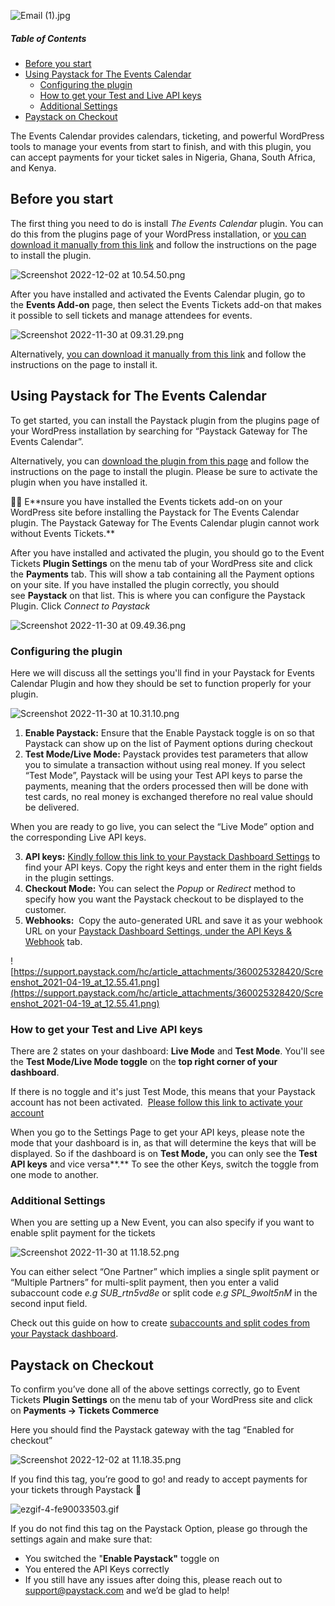 
![Email (1).jpg](https://res.cloudinary.com/drps6uoe4/image/upload/v1669979254/Email__1_tyiofm.jpg)


##### Table of Contents
- [Before you start](#before-you-start)
- [Using Paystack for The Events Calendar](#using-paystack-for-the-events-calendar)
  * [Configuring the plugin](#configuring-the-plugin)
  * [How to get your Test and Live API keys](#how-to-get-your-test-and-live-api-keys)
  * [Additional Settings](#additional-settings)
- [Paystack on Checkout](#paystack-on-checkout)


The Events Calendar provides calendars, ticketing, and powerful WordPress tools to manage your events from start to finish, and with this plugin, you can accept payments for your ticket sales in Nigeria, Ghana, South Africa, and Kenya.



## Before you start

The first thing you need to do is install *The Events Calendar* plugin. You can do this from the plugins page of your WordPress installation, or [you can download it manually from this link](https://wordpress.org/plugins/the-events-calendar/) and follow the instructions on the page to install the plugin. 

![Screenshot 2022-12-02 at 10.54.50.png](https://res.cloudinary.com/drps6uoe4/image/upload/v1669979255/Screenshot_2022-12-02_at_10.54.50_rhiz1u.png)

After you have installed and activated the Events Calendar plugin, go to the **Events Add-on** page, then select the Events Tickets add-on that makes it possible to sell tickets and manage attendees for events.

![Screenshot 2022-11-30 at 09.31.29.png](https://res.cloudinary.com/drps6uoe4/image/upload/v1669979255/Screenshot_2022-11-30_at_09.31.29_fega5i.png)

Alternatively, [you can download it manually from this link](https://wordpress.org/plugins/event-tickets/) and follow the instructions on the page to install it. 

## Using Paystack for The Events Calendar

To get started, you can install the Paystack plugin from the plugins page of your WordPress installation by searching for “Paystack Gateway for The Events Calendar”.

 Alternatively, you can [download the plugin from this page](https://wordpress.org/plugins/paystack-gateway-the-events-calendar/) and follow the instructions on the page to install the plugin. Please be sure to activate the plugin when you have installed it.

<aside>
☝🏻 E**nsure you have installed the Events tickets add-on on your WordPress site before installing the Paystack for The Events Calendar plugin. The Paystack Gateway for The Events Calendar plugin cannot work without Events Tickets.**

</aside>

After you have installed and activated the plugin, you should go to the Event Tickets **Plugin Settings** on the menu tab of your WordPress site and click the **Payments** tab. This will show a tab containing all the Payment options on your site. If you have installed the plugin correctly, you should see **Paystack** on that list. This is where you can configure the Paystack Plugin. Click *Connect to Paystack*

![Screenshot 2022-11-30 at 09.49.36.png](https://res.cloudinary.com/drps6uoe4/image/upload/v1669979254/Screenshot_2022-11-30_at_09.49.36_k5ezp3.png)

### Configuring the plugin

Here we will discuss all the settings you'll find in your Paystack for Events Calendar Plugin and how they should be set to function properly for your plugin.

![Screenshot 2022-11-30 at 10.31.10.png](https://res.cloudinary.com/drps6uoe4/image/upload/v1669979255/Screenshot_2022-11-30_at_10.31.10_vywy42.png)

1. **Enable Paystack:** Ensure that the Enable Paystack toggle is on so that Paystack can show up on the list of Payment options during checkout
2. **Test Mode/Live Mode:** Paystack provides test parameters that allow you to simulate a transaction without using real money. If you select “Test Mode”, Paystack will be using your Test API keys to parse the payments, meaning that the orders processed then will be done with test cards, no real money is exchanged therefore no real value should be delivered.

When you are ready to go live, you can select the “Live Mode” option and the corresponding Live API keys.

3. **API keys:** [Kindly follow this link to your Paystack Dashboard Settings](https://dashboard.paystack.com/#/settings/developer) to find your API keys. Copy the right keys and enter them in the right fields in the plugin settings.
4. **Checkout Mode:** You can select the *Popup* or *Redirect* method to specify how you want the Paystack checkout to be displayed to the customer. 
5. **Webhooks:**  Copy the auto-generated URL  and save it as your webhook URL on your [Paystack Dashboard Settings, under the API Keys & Webhook](https://dashboard.paystack.com/#/settings/developer) tab.

![https://support.paystack.com/hc/article_attachments/360025328420/Screenshot_2021-04-19_at_12.55.41.png](https://support.paystack.com/hc/article_attachments/360025328420/Screenshot_2021-04-19_at_12.55.41.png)

### How to get your Test and Live API keys

There are 2 states on your dashboard: **Live Mode** and **Test Mode**. You'll see the **Test Mode/Live Mode toggle** on the **top right corner of your dashboard**.

If there is no toggle and it's just Test Mode, this means that your Paystack account has not been activated.  [Please follow this link to activate your account](https://dashboard.paystack.com/#/get-started/activate)

When you go to the Settings Page to get your API keys, please note the mode that your dashboard is in, as that will determine the keys that will be displayed. So if the dashboard is on **Test Mode,** you can only see the **Test API keys** and vice versa**.** To see the other Keys, switch the toggle from one mode to another.

### Additional Settings

When you are setting up a New Event, you can also specify if you want to enable split payment for the tickets

![Screenshot 2022-11-30 at 11.18.52.png](https://res.cloudinary.com/drps6uoe4/image/upload/v1669979254/Screenshot_2022-11-30_at_11.18.52_udtdlc.png)

You can either select “One Partner” which implies a single split payment or “Multiple Partners” for multi-split payment, then you enter a valid subaccount code *e.g* *SUB_rtn5vd8e* or split code *e.g* *SPL_9wolt5nM* in the second input field. 

Check out this guide on how to create [subaccounts and split codes from your Paystack dashboard](https://support.paystack.com/hc/en-us/articles/360009881460-How-do-I-split-a-payment-across-multiple-bank-accounts-).

## Paystack on Checkout

To confirm you’ve done all of the above settings correctly, go to Event Tickets **Plugin Settings** on the menu tab of your WordPress site and click on **Payments → Tickets Commerce** 

Here you should find the Paystack gateway with the tag “Enabled for checkout”

![Screenshot 2022-12-02 at 11.18.35.png](https://res.cloudinary.com/drps6uoe4/image/upload/v1669979256/Screenshot_2022-12-02_at_11.18.35_wu1kao.png)

If you find this tag, you’re good to go! and ready to accept payments for your tickets through Paystack 🚀

![ezgif-4-fe90033503.gif](https://res.cloudinary.com/drps6uoe4/image/upload/v1669979254/ezgif-4-fe90033503_dxmrrb.gif)

If you do not find this tag on the Paystack Option, please go through the settings again and make sure that:

- You switched the  "**Enable Paystack"** toggle on
- You entered the API Keys correctly
- If you still have any issues after doing this, please reach out to support@paystack.com and we’d be glad to help!
